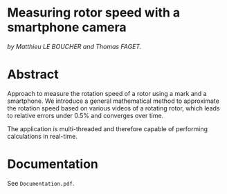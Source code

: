 # Measuring rotor speed with a smartphone camera

*by Matthieu LE BOUCHER and Thomas FAGET.*

# Abstract

Approach to measure the rotation speed of a rotor using a mark and a smartphone. We introduce a general mathematical method to approximate the rotation speed based on various videos of a rotating rotor, which leads to relative errors under 0.5% and converges over time.

The application is multi-threaded and therefore capable of performing calculations in real-time.

# Documentation

See `Documentation.pdf`.
